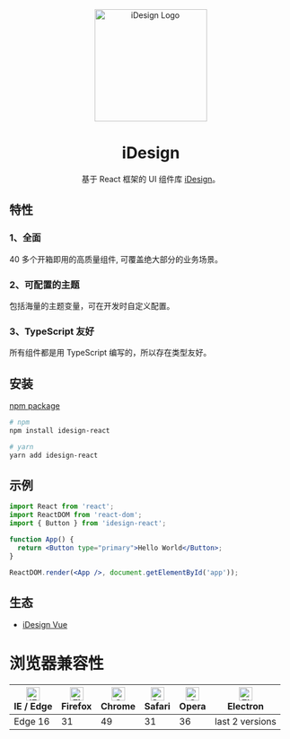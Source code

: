 <div align="center">
  <a href="https://idesign-react.leophen.top/" target="_blank">
    <img alt="iDesign Logo" width="200" src="https://i.postimg.cc/fbLPyXJd/logo.png"/>
  </a>
</div>

<div align="center">
  <h1>iDesign</h1>
</div>

<div align="center">

基于 React 框架的 UI 组件库 [iDesign](https://idesign-react.leophen.cn/)。

</div>

## 特性

### 1、全面

40 多个开箱即用的高质量组件, 可覆盖绝大部分的业务场景。

### 2、可配置的主题

包括海量的主题变量，可在开发时自定义配置。

### 3、TypeScript 友好

所有组件都是用 TypeScript 编写的，所以存在类型友好。

## 安装

[npm package](https://www.npmjs.com/package/idesign-react)

```bash
# npm
npm install idesign-react

# yarn
yarn add idesign-react
```

## 示例

```jsx
import React from 'react';
import ReactDOM from 'react-dom';
import { Button } from 'idesign-react';

function App() {
  return <Button type="primary">Hello World</Button>;
}

ReactDOM.render(<App />, document.getElementById('app'));
```

## 生态

- [iDesign Vue](https://idesign-vue.leophen.top/)

# 浏览器兼容性

| [<img src="https://p1-arco.byteimg.com/tos-cn-i-uwbnlip3yd/08095282566ac4e0fd98f89aed934b65.png~tplv-uwbnlip3yd-png.png" alt="IE / Edge" width="24px" height="24px" />](http://godban.github.io/browsers-support-badges/)<br/>IE / Edge | [<img src="https://p1-arco.byteimg.com/tos-cn-i-uwbnlip3yd/40ad73571879dd8d9fd3fd524e0e45a4.png~tplv-uwbnlip3yd-png.png" alt="Firefox" width="24px" height="24px" />](http://godban.github.io/browsers-support-badges/)<br/>Firefox | [<img src="https://p1-arco.byteimg.com/tos-cn-i-uwbnlip3yd/4f59d35f6d6837b042c8badd95871b1d.png~tplv-uwbnlip3yd-png.png" alt="Chrome" width="24px" height="24px" />](http://godban.github.io/browsers-support-badges/)<br/>Chrome | [<img src="https://p1-arco.byteimg.com/tos-cn-i-uwbnlip3yd/eee2667f837a9c2ed531805850bf43ec.png~tplv-uwbnlip3yd-png.png" alt="Safari" width="24px" height="24px" />](http://godban.github.io/browsers-support-badges/)<br/>Safari | [<img src="https://p1-arco.byteimg.com/tos-cn-i-uwbnlip3yd/3240334d3967dd263c8f4cdd2d93c525.png~tplv-uwbnlip3yd-png.png" alt="Opera" width="24px" height="24px" />](http://godban.github.io/browsers-support-badges/)<br/>Opera | [<img src="https://p1-arco.byteimg.com/tos-cn-i-uwbnlip3yd/f2454685df95a1a557a61861c5bec256.png~tplv-uwbnlip3yd-png.png" alt="Electron" width="24px" height="24px" />](http://godban.github.io/browsers-support-badges/)<br/>Electron |
| --- | --- | --- | --- | --- | --- |
| Edge 16 | 31 | 49 | 31 | 36 | last 2 versions |
